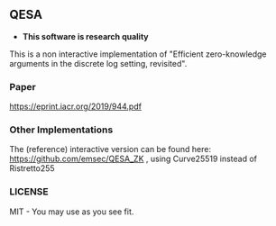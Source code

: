 ## QESA

- **This software is research quality**

This is a non interactive implementation of "Efficient zero-knowledge arguments in the discrete log setting, revisited".

### Paper

https://eprint.iacr.org/2019/944.pdf

### Other Implementations

The (reference) interactive version can be found here: https://github.com/emsec/QESA_ZK , using Curve25519 instead of Ristretto255

### LICENSE

MIT - You may use as you see fit.
